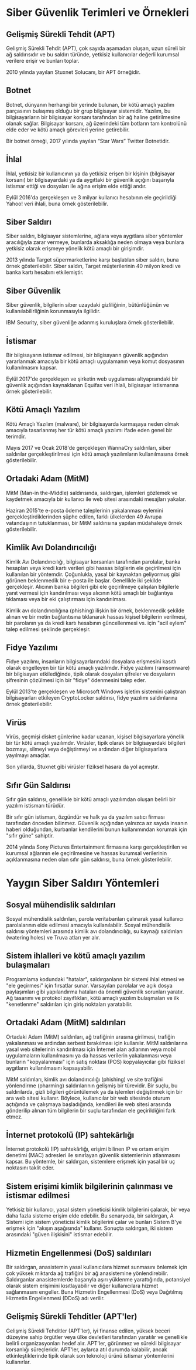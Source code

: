 # Siber Güvenlik Terimleri ve Örnekleri

## Gelişmiş Sürekli Tehdit (APT)
Gelişmiş Sürekli Tehdit (APT), çok sayıda aşamadan oluşan, uzun süreli bir ağ saldırısıdır ve bu saldırı türünde, yetkisiz kullanıcılar değerli kurumsal verilere erişir ve bunları toplar.

2010 yılında yayılan Stuxnet Solucanı, bir APT örneğidir.

## Botnet
Botnet, dünyanın herhangi bir yerinde bulunan, bir kötü amaçlı yazılım parçasının bulaşmış olduğu bir grup bilgisayar sistemidir. Yazılım, bu bilgisayarların bir bilgisayar korsanı tarafından bir ağ haline getirilmesine olanak sağlar. Bilgisayar korsanı, ağ üzerindeki tüm botların tam kontrolünü elde eder ve kötü amaçlı görevleri yerine getirebilir.

Bir botnet örneği, 2017 yılında yayılan “Star Wars” Twitter Botnetidir.

## İhlal
İhlal, yetkisiz bir kullanıcının ya da yetkisiz erişen bir kişinin (bilgisayar korsanı) bir bilgisayardaki ya da aygıttaki bir güvenlik açığını başarıyla istismar ettiği ve dosyaları ile ağına erişim elde ettiği andır.

Eylül 2016'da gerçekleşen ve 3 milyar kullanıcı hesabının ele geçirildiği Yahoo! veri ihlali, buna örnek gösterilebilir.

## Siber Saldırı
Siber saldırı, bilgisayar sistemlerine, ağlara veya aygıtlara siber yöntemler aracılığıyla zarar vermeye, bunlarda aksaklığa neden olmaya veya bunlara yetkisiz olarak erişmeye yönelik kötü amaçlı bir girişimdir.

2013 yılında Target süpermarketlerine karşı başlatılan siber saldırı, buna örnek gösterilebilir. Siber saldırı, Target müşterilerinin 40 milyon kredi ve banka kartı hesabını etkilemiştir.

## Siber Güvenlik
Siber güvenlik, bilgilerin siber uzaydaki gizliliğinin, bütünlüğünün ve kullanılabilirliğinin korunmasıyla ilgilidir.

IBM Security, siber güvenliğe adanmış kuruluşlara örnek gösterilebilir.

## İstismar
Bir bilgisayarın istismar edilmesi, bir bilgisayarın güvenlik açığından yararlanmak amacıyla bir kötü amaçlı uygulamanın veya komut dosyasının kullanılmasını kapsar.

Eylül 2017'de gerçekleşen ve şirketin web uygulaması altyapısındaki bir güvenlik açığından kaynaklanan Equifax veri ihlali, bilgisayar istismarına örnek gösterilebilir.

## Kötü Amaçlı Yazılım
Kötü Amaçlı Yazılım (malware), bir bilgisayarda karmaşaya neden olmak amacıyla tasarlanmış her tür kötü amaçlı yazılımı ifade eden genel bir terimdir.

Mayıs 2017 ve Ocak 2018'de gerçekleşen WannaCry saldırıları, siber saldırılar gerçekleştirilmesi için kötü amaçlı yazılımların kullanılmasına örnek gösterilebilir.

## Ortadaki Adam (MitM)
MitM (Man-in the-Middle) saldırısında, saldırgan, işlemleri gözlemek ve kaydetmek amacıyla bir kullanıcı ile web sitesi arasındaki mesajları yakalar.

Haziran 2015'te e-posta ödeme taleplerinin yakalanması eylemini gerçekleştirdiklerinden şüphe edilen, farklı ülkelerden 49 Avrupa vatandaşının tutuklanması, bir MitM saldırısına yapılan müdahaleye örnek gösterilebilir.

## Kimlik Avı Dolandırıcılığı
Kimlik Avı Dolandırıcılığı, bilgisayar korsanları tarafından parolalar, banka hesapları veya kredi kartı verileri gibi hassas bilgilerin ele geçirilmesi için kullanılan bir yöntemdir. Çoğunlukla, yasal bir kaynaktan geliyormuş gibi görünen beklenmedik bir e-posta ile başlar. Genellikle iki şekilde gerçekleşir. Alıcının banka bilgileri gibi ele geçirilmeye çalışılan bilgilerle yanıt vermesi için kandırılması veya alıcının kötü amaçlı bir bağlantıya tıklaması veya bir eki çalıştırması için kandırılması.

Kimlik avı dolandırıcılığına (phishing) ilişkin bir örnek, beklenmedik şekilde alınan ve bir metin bağlantısına tıklanarak hassas kişisel bilgilerin verilmesi, bir parolanın ya da kredi kartı hesabının güncellenmesi vs. için "acil eylem" talep edilmesi şeklinde gerçekleşir.

## Fidye Yazılımı
Fidye yazılımı, insanların bilgisayarlarındaki dosyalara erişmesini kasıtlı olarak engelleyen bir tür kötü amaçlı yazılımdır. Fidye yazılımı (ramsomware) bir bilgisayarı etkilediğinde, tipik olarak dosyaları şifreler ve dosyaların şifresinin çözülmesi için bir "fidye" ödenmesini talep eder.

Eylül 2013'te gerçekleşen ve Microsoft Windows işletim sistemini çalıştıran bilgisayarları etkileyen CryptoLocker saldırısı, fidye yazılımı saldırılarına örnek gösterilebilir.

## Virüs
Virüs, geçmişi disket günlerine kadar uzanan, kişisel bilgisayarlara yönelik bir tür kötü amaçlı yazılımdır. Virüsler, tipik olarak bir bilgisayardaki bilgileri bozmayı, silmeyi veya değiştirmeyi ve ardından diğer bilgisayarlara yayılmayı amaçlar.

Son yıllarda, Stuxnet gibi virüsler fiziksel hasara da yol açmıştır.

## Sıfır Gün Saldırısı
Sıfır gün saldırısı, genellikle bir kötü amaçlı yazılımdan oluşan belirli bir yazılım istismarı türüdür.

Bir sıfır gün istismarı, özgündür ve halk ya da yazılım satıcı firması tarafından önceden bilinmez. Güvenlik açığından yalnızca az sayıda insanın haberi olduğundan, kurbanlar kendilerini bunun kullanımından korumak için "sıfır güne" sahiptir.

2014 yılında Sony Pictures Entertainment firmasına karşı gerçekleştirilen ve kurumsal ağlarının ele geçirilmesine ve hassas kurumsal verilerinin açıklanmasına neden olan sıfır gün saldırısı, buna örnek gösterilebilir.

# Yaygın Siber Saldırı Yöntemleri

## Sosyal mühendislik saldırıları
Sosyal mühendislik saldırıları, parola veritabanları çalınarak yasal kullanıcı parolalarının elde edilmesi amacıyla kullanılabilir. Sosyal mühendislik saldırısı yöntemleri arasında kimlik avı dolandırıcılığı, su kaynağı saldırıları (watering holes) ve Truva atları yer alır.

## Sistem ihlalleri ve kötü amaçlı yazılım bulaşmaları
Programlama kodundaki "hatalar", saldırganların bir sistemi ihlal etmesi ve "ele geçirmesi" için fırsatlar sunar. Varsayılan parolalar ve açık dosya paylaşımları gibi yapılandırma hataları da önemli güvenlik sorunları yaratır. Ağ tasarımı ve protokol zayıflıkları, kötü amaçlı yazılım bulaşmaları ve ilk "kenetlenme" saldırıları için giriş noktaları yaratabilir.

## Ortadaki Adam (MitM) saldırıları
Ortadaki Adam (MitM) saldırıları, ağ trafiğinin arasına girilmesi, trafiğin yakalanması ve ardından serbest bırakılması için kullanılır. MitM saldırılarına yasal web sitelerinin kandırılması için İnternet alan adlarının veya mobil uygulamaların kullanılmasını ya da hassas verilerin yakalanması veya bunların "kopyalanması" için satış noktası (POS) kopyalayıcılar gibi fiziksel aygıtların kullanılmasını kapsayabilir.

MitM saldırıları, kimlik avı dolandırıcılığı (phishing) ve site trafiğini yönlendirme (pharming) saldırılarının gelişmiş bir türevidir. Bir suçlu, bu saldırılarda, gizli bilgileri görüntülemek ya da işlemleri değiştirmek için bir ara web sitesi kullanır. Böylece, kullanıcılar bir web sitesinde oturum açtığında ve çalışmaya başladığında, kendileri ile web sitesi arasında gönderilip alınan tüm bilgilerin bir suçlu tarafından ele geçirildiğini fark etmez.

## İnternet protokolü (IP) sahtekârlığı
İnternet protokolü (IP) sahtekârlığı, erişimi bilinen IP ve ortam erişim denetimi (MAC) adresleri ile sınırlayan güvenlik sistemlerinin atlanmasını kapsar. Bu yöntemle, bir saldırgan, sistemlere erişmek için yasal bir uç noktasını taklit eder.

## Sistem erişimi kimlik bilgilerinin çalınması ve istismar edilmesi
Yetkisiz bir kullanıcı, yasal sistem yöneticisi kimlik bilgilerini çalarak, bir veya daha fazla sisteme erişim elde edebilir. Bu senaryoda, bir saldırgan, A Sistemi için sistem yöneticisi kimlik bilgilerini çalar ve bunları Sistem B'ye erişmek için "akışın aşağısında" kullanır. Sonuçta saldırgan, iki sistem arasındaki "güven ilişkisini" istismar edebilir.

## Hizmetin Engellenmesi (DoS) saldırıları
Bir saldırgan, anasistemin yasal kullanıcılara hizmet sunmasını önlemek için çok yüksek miktarda ağ trafiğini bir ağ anasistemine yönlendirebilir. Saldırganlar anasistemlerde başarıyla aşırı yüklenme yarattığında, potansiyel olarak sistem erişimini kısıtlayabilir ve diğer kullanıcılara hizmet sağlanmasını engeller. Buna Hizmetin Engellenmesi (DoS) veya Dağıtılmış Hizmetin Engellenmesi (DDoS) adı verilir.

## Gelişmiş Sürekli Tehditler (APT'ler)
Gelişmiş Sürekli Tehditler (APT'ler), iyi finanse edilen, yüksek beceri düzeyine sahip örgütler veya ülke devletleri tarafından yaratılır ve genellikle belirli organizasyonları hedef alır. APT'ler, görünmez ve sürekli bilgisayar korsanlığı süreçleridir. APT'ler, aylarca atıl durumda kalabilir, ancak etkinleştiklerinde tipik olarak son teknoloji ürünü istismar yöntemlerini kullanırlar.

